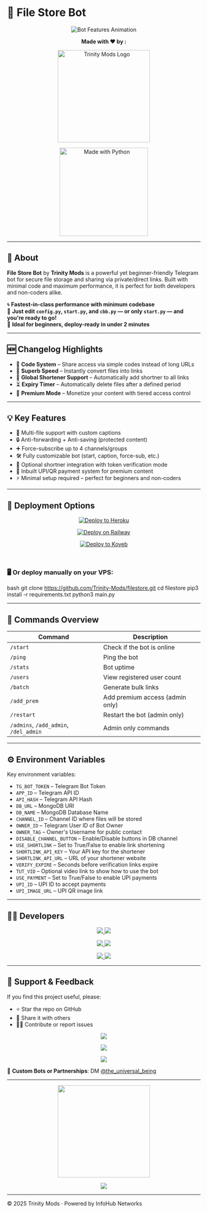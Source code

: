 # 📁 File Store Bot

<p align="center">
  <img src="https://readme-typing-svg.demolab.com?font=Fira+Code&size=24&duration=2000&pause=500&color=33FFAA&center=true&vCenter=true&width=700&height=60&lines=Trinity+Mods+File+Store+Bot;Store+Files+as+Private+Links;Convert+Files+to+Direct+Links;Enable+Premium+Access+for+Users;Add+Shortlinks+%26+Timers;Flexible%2C+Fast%2C+and+Secure" alt="Bot Features Animation">
</p>

<p align="center"><strong>Made with ❤️ by :</strong></p>

<p align="center">
  <img src="https://github.com/user-attachments/assets/f7653b1e-e2b1-4897-9de1-f830aca391b6" width="240px" alt="Trinity Mods Logo"/>
</p>

<p align="center">
  <a href="https://www.python.org">
    <img src="http://ForTheBadge.com/images/badges/made-with-python.svg" width="230px" alt="Made with Python">
  </a>
</p>

---

## 🤖 About

**File Store Bot** by **Trinity Mods** is a powerful yet beginner-friendly Telegram bot for secure file storage and sharing via private/direct links. Built with minimal code and maximum performance, it is perfect for both developers and non-coders alike.

🌀 **Fastest-in-class performance with minimum codebase**  
🔧 **Just edit `config.py`, `start.py`, and `cbb.py` — or only `start.py` — and you're ready to go!**  
🚀 **Ideal for beginners, deploy-ready in under 2 minutes**

---

## 🆕 Changelog Highlights

- 🔐 **Code System** – Share access via simple codes instead of long URLs  
- 🔁 **Superb Speed** – Instantly convert files into links  
- 🔗 **Global Shortener Support** – Automatically add shortner to all links  
- ⏳ **Expiry Timer** – Automatically delete files after a defined period  
- 💎 **Premium Mode** – Monetize your content with tiered access control  

---

## 💡 Key Features

- 📎 Multi-file support with custom captions  
- 🔒 Anti-forwarding + Anti-saving (protected content)  
- ➕ Force-subscribe up to 4 channels/groups  
- 🛠️ Fully customizable bot (start, caption, force-sub, etc.)  
- 🔗 Optional shortner integration with token verification mode  
- 💸 Inbuilt UPI/QR payment system for premium content  
- ⚡ Minimal setup required – perfect for beginners and non-coders

---

## 🚀 Deployment Options

<p align="center">
  <a href="https://heroku.com/deploy">
    <img src="https://www.herokucdn.com/deploy/button.svg" alt="Deploy to Heroku">
  </a>
</p>

<p align="center">
  <a href="https://railway.app/new/template/1jKLr4">
    <img src="https://railway.app/button.svg" alt="Deploy on Railway">
  </a>
</p>

<p align="center">
  <a href="https://app.koyeb.com/deploy?type=git&repository=github.com/Trinity-Mods/filestore&branch=main&name=TrinityFileBot">
    <img src="https://www.koyeb.com/static/images/deploy/button.svg" alt="Deploy to Koyeb">
  </a>
</p>

<br>

### 🖥️ Or deploy manually on your VPS:

bash
git clone https://github.com/Trinity-Mods/filestore.git
cd filestore
pip3 install -r requirements.txt
python3 main.py


---

## 📜 Commands Overview

| Command                               | Description                     |
| ------------------------------------- | ------------------------------- |
| `/start`                              | Check if the bot is online      |
| `/ping`                               | Ping the bot                    |
| `/stats`                              | Bot uptime                      |
| `/users`                              | View registered user count      |
| `/batch`                              | Generate bulk links             |
| `/add_prem`                           | Add premium access (admin only) |
| `/restart`                            | Restart the bot (admin only)    |
| `/admins`, `/add_admin`, `/del_admin` | Admin only commands             |

---

## ⚙️ Environment Variables

Key environment variables:

* `TG_BOT_TOKEN` – Telegram Bot Token
* `APP_ID` – Telegram API ID
* `API_HASH` – Telegram API Hash
* `DB_URL` – MongoDB URI
* `DB_NAME` – MongoDB Database Name
* `CHANNEL_ID` – Channel ID where files will be stored
* `OWNER_ID` – Telegram User ID of Bot Owner
* `OWNER_TAG` – Owner's Username for public contact
* `DISABLE_CHANNEL_BUTTON` – Enable/Disable buttons in DB channel
* `USE_SHORTLINK` – Set to True/False to enable link shortening
* `SHORTLINK_API_KEY` – Your API key for the shortener
* `SHORTLINK_API_URL` – URL of your shortener website
* `VERIFY_EXPIRE` – Seconds before verification links expire
* `TUT_VID` – Optional video link to show how to use the bot
* `USE_PAYMENT` – Set to True/False to enable UPI payments
* `UPI_ID` – UPI ID to accept payments
* `UPI_IMAGE_URL` – UPI QR image link

---

## 🧙‍♂️ Developers

<p align="center">
  <a href="https://t.me/the_universal_being">
    <img src="https://img.shields.io/badge/Ragnar_Lothbrok-1e3a8a?style=for-the-badge&logo=telegram&logoColor=white" />
    <img src="https://img.shields.io/badge/Mastermind-4f46e5?style=for-the-badge" />
  </a>
</p>

<p align="center">
  <a href="https://t.me/velvetexams">
    <img src="https://img.shields.io/badge/Dr.Aarav_Mehta-6b21a8?style=for-the-badge&logo=telegram&logoColor=white" />
    <img src="https://img.shields.io/badge/Assistant-9333ea?style=for-the-badge" />
  </a>
</p>

<p align="center">
  <a href="https://t.me/ZOX404">
    <img src="https://img.shields.io/badge/Z%E2%88%85X-ef4444?style=for-the-badge&logo=telegram&logoColor=white" />
    <img src="https://img.shields.io/badge/Technician-f97316?style=for-the-badge" />
  </a>
</p>



---

## 🌟 Support & Feedback

If you find this project useful, please:

* ⭐ Star the repo on GitHub
* 📢 Share it with others
* 🧑‍💻 Contribute or report issues

<p align="center">
  <a href="https://github.com/Trinity-Mods">
    <img src="https://img.shields.io/badge/Follow_on-GitHub-000000?style=for-the-badge&logo=github" />
  </a>
</p>

<p align="center">
  <a href="https://t.me/trinityXmods">
    <img src="https://img.shields.io/badge/Updates-via_Telegram-0088cc?style=for-the-badge&logo=telegram&logoColor=white" />
  </a>
</p>

<p align="center">
  <a href="https://t.me/+WfkDPKF3ztpjZDI1">
    <img src="https://img.shields.io/badge/Support_Group-059669?style=for-the-badge&logo=telegram&logoColor=white" />
  </a>
</p>


🤝 **Custom Bots or Partnerships**: DM [@the\_universal\_being](https://t.me/the_universal_being)

---

<!-- 🎉 Dancing Girl Vibe -->

<p align="center">
  <img src="https://camo.githubusercontent.com/4335cd9e8b0dda4aae66a8d754ed960b2814cb03e398dbbd36d69a395346dfcf/68747470733a2f2f692e70696e696d672e636f6d2f6f726967696e616c732f65322f34352f32372f65323435323734303863616235373265623461356164633861656333616662352e676966" width="240px" />
</p>

<!-- 🧠 Closing Typing Outro -->

<p align="center">
  <img src="https://readme-typing-svg.herokuapp.com?font=Fira+Code&size=20&duration=4000&pause=1000&color=22D3EE&center=true&vCenter=true&width=800&lines=This+isn't+just+a+repo+—+it's+a+revolution.;Ship+fast.+Secure+smart.+Support+the+tribe+⚡;" />
</p>

---

© 2025 Trinity Mods · Powered by InfoHub Networks
